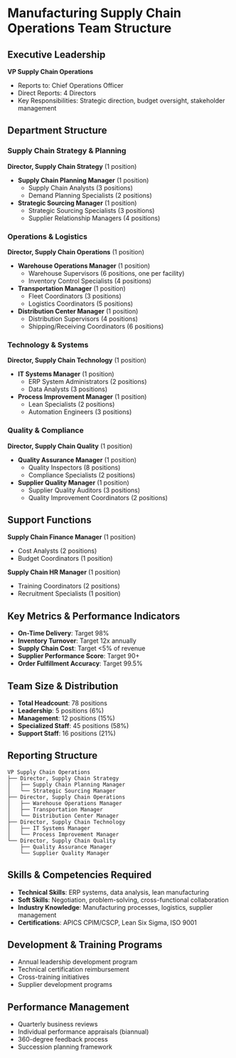 # Manufacturing Supply Chain Operations Team Structure

## Executive Leadership
**VP Supply Chain Operations**
- Reports to: Chief Operations Officer
- Direct Reports: 4 Directors
- Key Responsibilities: Strategic direction, budget oversight, stakeholder management

## Department Structure

### Supply Chain Strategy & Planning
**Director, Supply Chain Strategy** (1 position)
- **Supply Chain Planning Manager** (1 position)
  - Supply Chain Analysts (3 positions)
  - Demand Planning Specialists (2 positions)
- **Strategic Sourcing Manager** (1 position)
  - Strategic Sourcing Specialists (3 positions)
  - Supplier Relationship Managers (4 positions)

### Operations & Logistics
**Director, Supply Chain Operations** (1 position)
- **Warehouse Operations Manager** (1 position)
  - Warehouse Supervisors (6 positions, one per facility)
  - Inventory Control Specialists (4 positions)
- **Transportation Manager** (1 position)
  - Fleet Coordinators (3 positions)
  - Logistics Coordinators (5 positions)
- **Distribution Center Manager** (1 position)
  - Distribution Supervisors (4 positions)
  - Shipping/Receiving Coordinators (6 positions)

### Technology & Systems
**Director, Supply Chain Technology** (1 position)
- **IT Systems Manager** (1 position)
  - ERP System Administrators (2 positions)
  - Data Analysts (3 positions)
- **Process Improvement Manager** (1 position)
  - Lean Specialists (2 positions)
  - Automation Engineers (3 positions)

### Quality & Compliance
**Director, Supply Chain Quality** (1 position)
- **Quality Assurance Manager** (1 position)
  - Quality Inspectors (8 positions)
  - Compliance Specialists (2 positions)
- **Supplier Quality Manager** (1 position)
  - Supplier Quality Auditors (3 positions)
  - Quality Improvement Coordinators (2 positions)

## Support Functions
**Supply Chain Finance Manager** (1 position)
- Cost Analysts (2 positions)
- Budget Coordinators (1 position)

**Supply Chain HR Manager** (1 position)
- Training Coordinators (2 positions)
- Recruitment Specialists (1 position)

## Key Metrics & Performance Indicators
- **On-Time Delivery**: Target 98%
- **Inventory Turnover**: Target 12x annually
- **Supply Chain Cost**: Target <5% of revenue
- **Supplier Performance Score**: Target 90+
- **Order Fulfillment Accuracy**: Target 99.5%

## Team Size & Distribution
- **Total Headcount**: 78 positions
- **Leadership**: 5 positions (6%)
- **Management**: 12 positions (15%)
- **Specialized Staff**: 45 positions (58%)
- **Support Staff**: 16 positions (21%)

## Reporting Structure
```
VP Supply Chain Operations
├── Director, Supply Chain Strategy
│   ├── Supply Chain Planning Manager
│   └── Strategic Sourcing Manager
├── Director, Supply Chain Operations
│   ├── Warehouse Operations Manager
│   ├── Transportation Manager
│   └── Distribution Center Manager
├── Director, Supply Chain Technology
│   ├── IT Systems Manager
│   └── Process Improvement Manager
└── Director, Supply Chain Quality
    ├── Quality Assurance Manager
    └── Supplier Quality Manager
```

## Skills & Competencies Required
- **Technical Skills**: ERP systems, data analysis, lean manufacturing
- **Soft Skills**: Negotiation, problem-solving, cross-functional collaboration
- **Industry Knowledge**: Manufacturing processes, logistics, supplier management
- **Certifications**: APICS CPIM/CSCP, Lean Six Sigma, ISO 9001

## Development & Training Programs
- Annual leadership development program
- Technical certification reimbursement
- Cross-training initiatives
- Supplier development programs

## Performance Management
- Quarterly business reviews
- Individual performance appraisals (biannual)
- 360-degree feedback process
- Succession planning framework